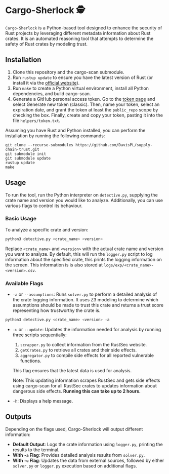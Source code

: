 # Cargo-Sherlock 🕵️
`Cargo-Sherlock` is a Python-based tool designed to enhance the security of Rust projects by leveraging different metadata information about Rust crates. It is an automated reasoning tool that attempts to determine the safety of Rust crates by modeling trust. 

## Installation

1. Clone this repository and the cargo-scan submodule.
2. Run `rustup update` to ensure you have the latest version of Rust (or install it via the [official website]((https://www.rust-lang.org/tools/install))).
3. Run `make` to create a Python virtual environment, install all Python dependencies, and build cargo-scan.
4. Generate a GitHub personal access token. Go to the [token page](https://github.com/settings/tokens/new) and select Generate new token (classic). Then, name your token, select an expiration date, and grant the token at least the `public_repo` scope by checking the box. Finally, create and copy your token, pasting it into the file `helpers/token.txt`.

Assuming you have Rust and Python installed, you can perform the installation by running the following commands:
```
git clone --recurse-submodules https://github.com/DavisPL/supply-chain-trust.git
git submodule init
git submodule update
rustup update
make
```

## Usage
To run the tool, run the Python interpreter on `detective.py`, supplying the crate name and version you would like to analyze. Additionally, you can use various flags to control its behaviour. 

### Basic Usage

To analyze a specific crate and version:

```bash
python3 detective.py <crate_name> <version>
```

Replace `<crate_name>` and `<version>` with the actual crate name and version you want to analyze. By default, this will run the `logger.py` script to log information about the specified crate, this prints the logging information on the screen. This information is is also stored at `logs/exp/<crate_name>-<version>.csv`.

### Available Flags

- `-a` or `--assumptions`: Runs `solver.py` to perform a detailed analysis of the crate logging information. It uses Z3 modeling to determine which assumptions should be made to trust this crate and returns a trust score representing how trustworthy the crate is.


```bash
python3 detective.py <crate_name> <version> -a
```

- `-u` or `--update`: Updates the information needed for analysis by running three scripts sequentially:
  1. `scrapper.py` to collect information from the RustSec website.
  2. `getCrates.py` to retrieve all crates and their side effects.
  3. `aggregator.py` to compile side effects for all reported vulnerable functions.
  
  This flag ensures that the latest data is used for analysis.
  
  Note: This updating information scrapes RustSec and gets side effects using cargo-scan for all RustSec crates to updates information about dangerous side effects. **Running this can take up to 2 hours.**

- `-h`: Displays a help message.

## Outputs

Depending on the flags used, Cargo-Sherlock will output different information:
- **Default Output**: Logs the crate information using `logger.py`, printing the results to the terminal.
- **With `-a` Flag**: Provides detailed analysis results from `solver.py`.
- **With `-u` Flag**: Updates the data from external sources, followed by either `solver.py` or `logger.py` execution based on additional flags.

